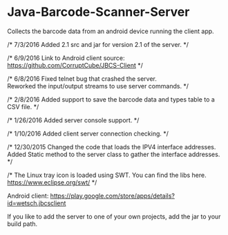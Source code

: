 # Java-Barcode-Scanner-Server
Collects the barcode data from an android device running the client app.  

/*
7/3/2016
Added 2.1 src and jar for version 2.1 of the server.
*/

/*
6/9/2016
Link to Android client source: https://github.com/CorruptCube/JBCS-Client
*/

/*
6/8/2016
Fixed telnet bug that crashed the server.  
Reworked the input/output streams to use server commands.
*/


/*
2/8/2016
Added support to save the barcode data and types table to a CSV file.
*/

/*
1/26/2016
Added server console support.
*/

/*
1/10/2016
Added client server connection checking.
*/

/*
12/30/2015 
Changed the code that loads the IPV4 interface addresses.
Added Static method to the server class to gather the interface addresses.
*/


/*
     The Linux tray icon is loaded using SWT.  You can find the libs here.
https://www.eclipse.org/swt/
*/

Android client:
https://play.google.com/store/apps/details?id=wetsch.jbcsclient

If you like to add the server to one of your own projects, add the jar to your build path.
